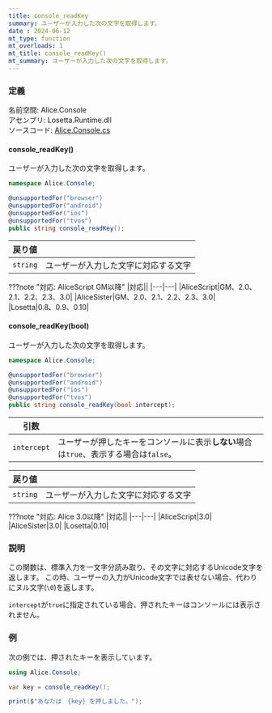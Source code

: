 ```yaml
---
title: console_readKey
summary: ユーザーが入力した次の文字を取得します。
date : 2024-06-12
mt_type: function
mt_overloads: 1
mt_title: console_readKey()
mt_summary: ユーザーが入力した次の文字を取得します。
---
```


### 定義
名前空間: Alice.Console<br/>
アセンブリ: Losetta.Runtime.dll<br/>
ソースコード: [Alice.Console.cs](https://github.com/WSOFT-Project/Losetta/blob/master/Losetta.Runtime/Alice.Console.cs)

#### console_readKey()

ユーザーが入力した次の文字を取得します。

```cs title="AliceScript"
namespace Alice.Console;

@unsupportedFor("browser")
@unsupportedFor("android")
@unsupportedFor("ios")
@unsupportedFor("tvos")
public string console_readKey();
```

|戻り値| |
|-----|-|
|`string`|ユーザーが入力した文字に対応する文字|

???note "対応: AliceScript GM以降"
    |対応||
    |---|---|
    |AliceScript|GM、2.0、2.1、2.2、2.3、3.0|
    |AliceSister|GM、2.0、2.1、2.2、2.3、3.0|
    |Losetta|0.8、0.9、0.10|

#### console_readKey(bool)

ユーザーが入力した次の文字を取得します。

```cs title="AliceScript"
namespace Alice.Console;

@unsupportedFor("browser")
@unsupportedFor("android")
@unsupportedFor("ios")
@unsupportedFor("tvos")
public string console_readKey(bool intercept);
```

|引数| |
|---|-|
|`intercept`|ユーザーが押したキーをコンソールに表示**しない**場合は`true`、表示する場合は`false`。|

|戻り値| |
|-----|-|
|`string`|ユーザーが入力した文字に対応する文字|

???note "対応: Alice 3.0以降"
    |対応||
    |---|---|
    |AliceScript|3.0|
    |AliceSister|3.0|
    |Losetta|0.10|

### 説明

この関数は、標準入力を一文字分読み取り、その文字に対応するUnicode文字を返します。
この時、ユーザーの入力がUnicode文字では表せない場合、代わりにヌル文字(`\0`)を返します。

`intercept`が`true`に指定されている場合、押されたキーはコンソールには表示されません。

### 例
次の例では、押されたキーを表示しています。

```cs title="AliceScript"
using Alice.Console;

var key = console_readKey();

print($"あなたは　{key} を押しました。");
```
